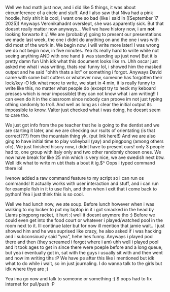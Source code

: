 Well we had math just now, and i did like 5 things, it was about circumference of a circle and stuff. And I also saw that Niva had a pink hoodie, holy shit it is cool, i want one so bad (like i said in [[September 17 2025])
Anyways Veronikahadnt overslept, she was apparently sick. But that doesnt really matter now anyways...
Well we have history now, i am **not** looking forwarto it :/. We are (probably) going to present our presentations we made last week, the one i didnt do anything on and the one i was with did most of the work in. We begin now, i will write more later!
I was wrong we do not begin now, in five minutes. Yea its really hard to write while not seeing anything AND with one hand (i was standing up just now) But it is pretty damn fun
Uhh idk what this document looks like rn.
Uhh oscar just asked me what i was writing, thats real funny lol, i showed him the masked output and he said "ohhh thats a lot" or something i forgot. Anyways David came with some bolt cutters or whatever now, someone has forgotten their lock/key :O
Idk what more to write, we start in 4 min, it is really funny to write like this, no matter what people do (except try to heck my keboard presses which is near impossible) they can not know what i am writing!! I can even do it in the classroom since nobody can proove im not just typing othing randomly to troll. And well as long as i clear the initial output its impossible to know.
Valter just checked what i was doing, he doesnt seem to care tho.

We just got info from the pe teacher that he is going to the dentist and we are starting it later, and we are checking our rsults of orientating (is that correct???) from the mountain thing yk, (put link here!!) And we are also ging to have initial time to play volleyball (yay) and pingpong (among others ofc).
We just finished hisory now, i didnt have to present ours! only 3 people had to, one group with italy only and two other randomly chosen ones.  We now have break for like 25 min which is very nice, we ave swedish next btw. Well idk what to write rn ubt thats a bout it ig.$^
Oops i typed command there lol

Ivenow added a raw command feature to my script so i can run os commands! It actually works with user interaction and stuff, and i can run for example fish in it to use fish, and then when i exit that i come back to python! Yea  i just think this is so cool.

Well we had lunch now, we ate soup. Before lunch however when i was walking to my locker to put my laptop in it i got smacked in the head by Liams pingpong racket, it hurt :( well it doesnt anymore tho :)
Before we could even get into the food court or whatever i played/watched pool in the room next to it.
Ill continue later but for now ill mention that jamie wait..
I just showed him and he was suprised like crazy, he also asked if i was hacking and i subconsiously said "yea", hehe hes funny.
Anyways i played pool there and then (they screamed i forgot where i am) uhh well i played pool and it took ages to get in since there were poeple before and a long queue, but yea i eventually got in, sat with the guys i usually sit with and then went and now im writing tihs :P
We have pe after this like i mentioned but idk what to do while i wait, so im just journaling. I do wanna talk to the girls but idk where thye are ;(

Yea ima go now and talk to someone or something :)
$
oops
had to fix internet for pull/push :P

